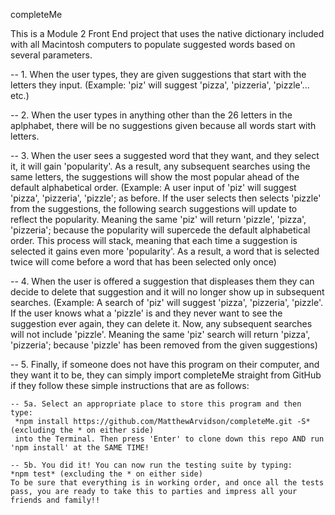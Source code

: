 completeMe

This is a Module 2 Front End project that uses the native dictionary included with all Macintosh computers to populate suggested words based on several parameters.

  -- 1. When the user types, they are given suggestions that start with the letters they input. (Example: 'piz' will suggest 'pizza', 'pizzeria', 'pizzle'... etc.)

  -- 2. When the user types in anything other than the 26 letters in the aplphabet, there will be no suggestions given because all words start with letters.

  -- 3. When the user sees a suggested word that they want, and they select it, it will gain 'popularity'. As a result, any subsequent searches using the same letters, the suggestions will show the most popular ahead of the default alphabetical order. (Example: A user input of 'piz' will suggest 'pizza', 'pizzeria', 'pizzle'; as before. If the user selects then selects 'pizzle' from the suggestions, the following search suggestions will update to reflect the popularity. Meaning the same 'piz' will return 'pizzle', 'pizza', 'pizzeria'; because the popularity will supercede the default alphabetical order. This process will stack, meaning that each time a suggestion is selected it gains even more 'popularity'. As a result, a word that is selected twice will come before a word that has been selected only once)

  -- 4. When the user is offered a suggestion that displeases them they can decide to delete that suggestion and it will no longer show up in subsequent searches. (Example: A search of 'piz' will suggest 'pizza', 'pizzeria', 'pizzle'. If the user knows what a 'pizzle' is and they never want to see the suggestion ever again, they can delete it. Now, any subsequent searches will not include 'pizzle'. Meaning the same 'piz' search will return 'pizza', 'pizzeria'; because 'pizzle' has been removed from the given suggestions)

  -- 5. Finally, if someone does not have this program on their computer, and they want it to be, they can simply import completeMe straight from GitHub if they follow these simple instructions that are as follows:

    -- 5a. Select an appropriate place to store this program and then type:
     *npm install https://github.com/MatthewArvidson/completeMe.git -S* (excluding the * on either side)
     into the Terminal. Then press 'Enter' to clone down this repo AND run 'npm install' at the SAME TIME!

    -- 5b. You did it! You can now run the testing suite by typing:
    *npm test* (excluding the * on either side)
    To be sure that everything is in working order, and once all the tests pass, you are ready to take this to parties and impress all your friends and family!!